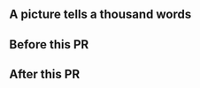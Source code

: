 ## A picture tells a thousand words

## Before this PR

## After this PR

<!-- source: https://github.com/stevemao/github-issue-templates/blob/master/screenshots/PULL_REQUEST_TEMPLATE.md >
